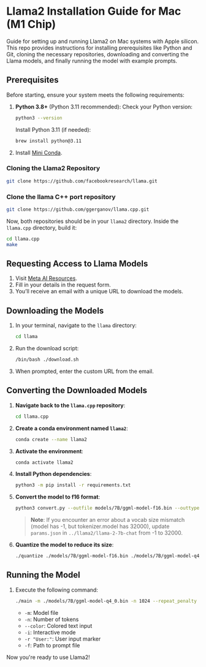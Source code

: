 # Llama2 Installation Guide for Mac (M1 Chip)

Guide for setting up and running Llama2 on Mac systems with  Apple silicon. This repo provides instructions
for installing prerequisites like Python and Git, cloning the necessary repositories, downloading and converting
the Llama models, and finally running the model with example prompts.

## Prerequisites

Before starting, ensure your system meets the following requirements:

1. **Python 3.8+** (Python 3.11 recommended):
   Check your Python version:

   ```bash
   python3 --version
   ```

   Install Python 3.11 (if needed):

   ```bash
   brew install python@3.11
   ```

2. Install  [Mini Conda](https://docs.conda.io/projects/conda/en/latest/user-guide/install/macos.html#).

### Cloning the Llama2 Repository

   ```bash
   git clone https://github.com/facebookresearch/llama.git
   ```

### Clone the llama C++ port repository

   ```bash
   git clone https://github.com/ggerganov/llama.cpp.git
   ```

Now, both repositories should be in your `llama2` directory.
Inside the `llama.cpp` directory, build it:

   ```bash
   cd llama.cpp
   make
   ```

## Requesting Access to Llama Models

1. Visit [Meta AI Resources](https://ai.meta.com/resources/models-and-libraries/llama-downloads/).
2. Fill in your details in the request form.
3. You’ll receive an email with a unique URL to download the models.

## Downloading the Models

1. In your terminal, navigate to the `llama` directory:

   ```bash
   cd llama
   ```

2. Run the download script:

   ```bash
   /bin/bash ./download.sh
   ```

3. When prompted, enter the custom URL from the email.

## Converting the Downloaded Models

1. **Navigate back to the `llama.cpp` repository**:

   ```bash
   cd llama.cpp
   ```

2. **Create a conda environment named `llama2`**:

   ```bash
   conda create --name llama2
   ```

3. **Activate the environment**:

   ```bash
   conda activate llama2
   ```

4. **Install Python dependencies**:

   ```bash
   python3 -m pip install -r requirements.txt
   ```

5. **Convert the model to f16 format**:

   ```bash
   python3 convert.py --outfile models/7B/ggml-model-f16.bin --outtype f16 ../llama2/llama-2-7b-chat --vocab-dir ../llama2
   ```

   > **Note**: If you encounter an error about a vocab size mismatch (model has -1, but tokenizer.model has 32000), update `params.json` in `../llama2/llama-2-7b-chat` from -1 to 32000.

6. **Quantize the model to reduce its size**:

   ```bash
   ./quantize ./models/7B/ggml-model-f16.bin ./models/7B/ggml-model-q4_0.bin q4_0
   ```

## Running the Model

1. Execute the following command:

   ```bash
   ./main -m ./models/7B/ggml-model-q4_0.bin -n 1024 --repeat_penalty 1.0 --color -i -r "User:" -f ./prompts/chat-with-bob.txt
   ```

   - `-m`: Model file
   - `-n`: Number of tokens
   - `--color`: Colored text input
   - `-i`: Interactive mode
   - `-r "User:"`: User input marker
   - `-f`: Path to prompt file

Now you're ready to use Llama2!
